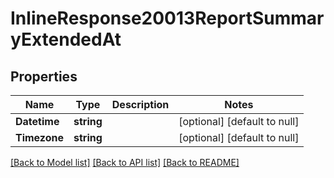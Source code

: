 # InlineResponse20013ReportSummaryExtendedAt

## Properties
Name | Type | Description | Notes
------------ | ------------- | ------------- | -------------
**Datetime** | **string** |  | [optional] [default to null]
**Timezone** | **string** |  | [optional] [default to null]

[[Back to Model list]](../README.md#documentation-for-models) [[Back to API list]](../README.md#documentation-for-api-endpoints) [[Back to README]](../README.md)


